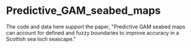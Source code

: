 # Predictive_GAM_seabed_maps
The code and data here support the paper, "Predictive GAM seabed maps can account for defined and fuzzy boundaries to improve accuracy in a Scottish sea loch seascape."

